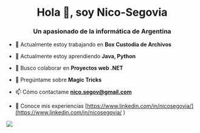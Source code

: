 <h1 align="center">Hola 👋, soy Nico-Segovia</h1>
<h3 align="center">Un apasionado de la informática de Argentina</h3>

- 🔭 Actualmente estoy trabajando en **Box Custodia de Archivos**

- 🌱 Actualmente estoy aprendiendo **Java, Python**

- 👯 Busco colaborar en **Proyectos web .NET**

- 💬 Pregúntame sobre **Magic Tricks**

- 📫 Cómo contactame **nico.segov@gmail.com**

- 📄 Conoce mis experiencias [https://www.linkedin.com/in/nicosegovia/](https://www.linkedin.com/in/nicosegovia/ )


<img src="https://github-readme-stats.vercel.app/api/top-langs?username=zluvsand&layout=compact"/>
